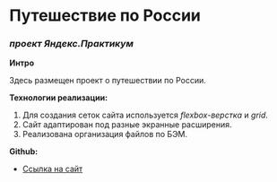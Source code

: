 # Путешествие по России
### *проект Яндекс.Практикум*

**Интро** 


Здесь размещен проект о путешествии по России. 


**Технологии реализации:**


1. Для создания сеток сайта используется *flexbox-верстка* и *grid*.
2. Сайт адаптирован под разные экранные расширения. 
3. Реализована организация файлов по БЭМ.


**Github:**


* [Ссылка на сайт](https://liz4chernyshova.github.io/russian-travel/)